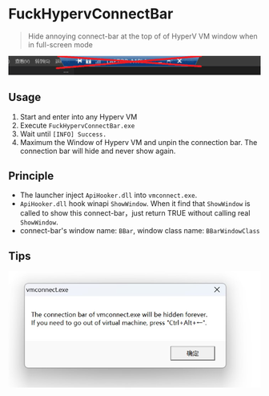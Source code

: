 # FuckHypervConnectBar

> Hide annoying connect-bar at the top of of HyperV VM window when in full-screen mode

![](assets/image.png)

## Usage

1. Start and enter into any Hyperv VM
2. Execute `FuckHypervConnectBar.exe`
3. Wait until `[INFO] Success.`
4. Maximum the Window of Hyperv VM and unpin the connection bar. The connection bar will hide and never show again.

## Principle

- The launcher inject `ApiHooker.dll` into `vmconnect.exe`.
- `ApiHooker.dll` hook winapi `ShowWindow`. When it find that `ShowWindow` is called to show this connect-bar，just return TRUE without calling real `ShowWindow`.
- connect-bar's window name: `BBar`, window class name: `BBarWindowClass`

## Tips

![](assets/tips.jpg)